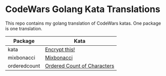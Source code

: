 # CodeWars Golang Kata Translations

This repo contains my golang translation of CodeWars katas. One package is one translation.

| Package      | Kata                                                                                  |
|--------------|---------------------------------------------------------------------------------------|
| kata         | [Encrypt this!](https://www.codewars.com/kata/5848565e273af816fb000449)               |
| mixbonacci   | [Mixbonacci](https://www.codewars.com/kata/5811aef3acdf4dab5e000251)                  |
| orderedcount | [Ordered Count of Characters](https://www.codewars.com/kata/57a6633153ba33189e000074) |
